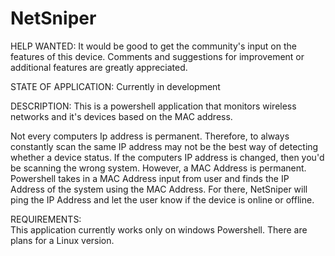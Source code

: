 # NetSniper

HELP WANTED: 
It would be good to get the community's input on the features of this device. Comments and suggestions for improvement or additional features are greatly appreciated. 

STATE OF APPLICATION: 
Currently in development

DESCRIPTION: 
This is a powershell application that monitors wireless networks and it's devices based on the MAC address. 

Not every computers Ip address is permanent. Therefore, to always constantly scan the same IP address may not be the best way of detecting whether a device status. If the computers IP address is changed, then you'd be scanning the wrong system. However, a MAC Address is permanent. Powershell takes in a MAC Address input from user and finds the IP Address of the system using the MAC Address. For there, NetSniper will ping the IP Address and let the user know if the device is online or offline. 

REQUIREMENTS:   
This application currently works only on windows Powershell. There are plans for a Linux version. 


